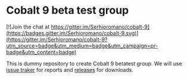 # Cobalt 9 beta test group

[![Join the chat at https://gitter.im/Serhioromano/cobalt-9](https://badges.gitter.im/Serhioromano/cobalt-9.svg)](https://gitter.im/Serhioromano/cobalt-9?utm_source=badge&utm_medium=badge&utm_campaign=pr-badge&utm_content=badge)

This is dummy repository to create Cobalt 9 betatest group. We will use [issue traker](https://github.com/Serhioromano/cobalt-9/issues) for reports and [releases](https://github.com/Serhioromano/cobalt-9/releases) for downloads.
